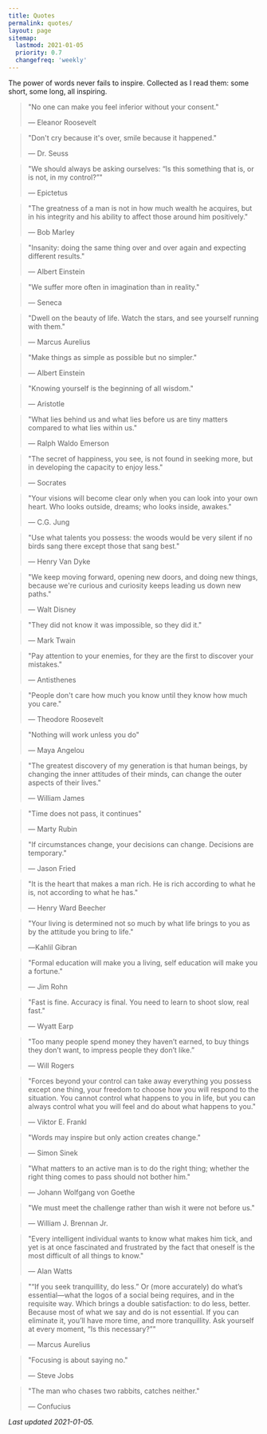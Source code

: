 ```yaml
---
title: Quotes
permalink: quotes/
layout: page
sitemap:
  lastmod: 2021-01-05
  priority: 0.7
  changefreq: 'weekly'
---
```

The power of words never fails to inspire. Collected as I read them: some short, some long, all inspiring.

>"No one can make you feel inferior without your consent."
>
>— Eleanor Roosevelt

>"Don't cry because it's over, smile because it happened."
>
>— Dr. Seuss

>"We should always be asking ourselves: “Is this something that is, or is not, in my control?”"
>
>— Epictetus

>"The greatness of a man is not in how much wealth he acquires, but in his integrity and his ability to affect those around him positively."
>
>— Bob Marley

>"Insanity: doing the same thing over and over again and expecting different results."
>
>— Albert Einstein

>"We suffer more often in imagination than in reality."
>
>— Seneca

>"Dwell on the beauty of life. Watch the stars, and see yourself running with them."
>
>— Marcus Aurelius

>"Make things as simple as possible but no simpler."
>
>— Albert Einstein

>"Knowing yourself is the beginning of all wisdom."
>
>— Aristotle

>"What lies behind us and what lies before us are tiny matters compared to what lies within us."
>
>— Ralph Waldo Emerson

>"The secret of happiness, you see, is not found in seeking more, but in developing the capacity to enjoy less."
>
>— Socrates

>"Your visions will become clear only when you can look into your own heart. Who looks outside, dreams; who looks inside, awakes."
>
>— C.G. Jung

>"Use what talents you possess: the woods would be very silent if no birds sang there except those that sang best."
>
>— Henry Van Dyke

>"We keep moving forward, opening new doors, and doing new things, because we're curious and curiosity keeps leading us down new paths."
>
>— Walt Disney

>"They did not know it was impossible, so they did it."
>
>— Mark Twain

>"Pay attention to your enemies, for they are the first to discover your mistakes."
>
>— Antisthenes

>"People don't care how much you know until they know how much you care."
>
>— Theodore Roosevelt

>"Nothing will work unless you do"
>
>— Maya Angelou

>"The greatest discovery of my generation is that human beings, by changing the inner attitudes of their minds, can change the outer aspects of their lives."
>
>— William James

>"Time does not pass, it continues"
>
>― Marty Rubin

>"If circumstances change, your decisions can change. Decisions are temporary."
>
>― Jason Fried

>"It is the heart that makes a man rich. He is rich according to what he is, not according to what he has."
>
>― Henry Ward Beecher

>"Your living is determined not so much by what life brings to you as by the attitude you bring to life."
>
>―Kahlil Gibran

>"Formal education will make you a living, self education will make you a fortune."
>
>― Jim Rohn

>"Fast is fine. Accuracy is final. You need to learn to shoot slow, real fast."
>
>― Wyatt Earp

>"Too many people spend money they haven’t earned, to buy things they don’t want, to impress people they don’t like.”
>
>― Will Rogers

>"Forces beyond your control can take away everything you possess except one thing, your freedom to choose how you will respond to the situation. You cannot control what happens to you in life, but you can always control what you will feel and do about what happens to you."
>
>— Viktor E. Frankl

>"Words may inspire but only action creates change."
>
>— Simon Sinek

>"What matters to an active man is to do the right thing; whether the right thing comes to pass should not bother him."
>
>— Johann Wolfgang von Goethe

>"We must meet the challenge rather than wish it were not before us."
>
>— William J. Brennan Jr.

>"Every intelligent individual wants to know what makes him tick, and yet is at once fascinated and frustrated by the fact that oneself is the most difficult of all things to know."
>
>— Alan Watts

>"“If you seek tranquillity, do less.” Or (more accurately) do what’s essential—what the logos of a social being requires, and in the requisite way. Which brings a double satisfaction: to do less, better. Because most of what we say and do is not essential. If you can eliminate it, you’ll have more time, and more tranquillity. Ask yourself at every moment, “Is this necessary?”"
>
>— Marcus Aurelius

>"Focusing is about saying no."
>
>— Steve Jobs

>"The man who chases two rabbits, catches neither."
>
>— Confucius

*Last updated 2021-01-05.*
